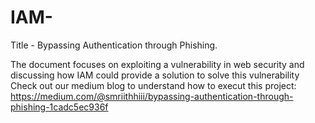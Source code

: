 # IAM-
Title - Bypassing Authentication through Phishing.

The document focuses on exploiting a vulnerability in web security and discussing how IAM could provide a solution to solve this vulnerability
Check out our medium blog to understand how to execut this project: https://medium.com/@smriithhiii/bypassing-authentication-through-phishing-1cadc5ec936f
